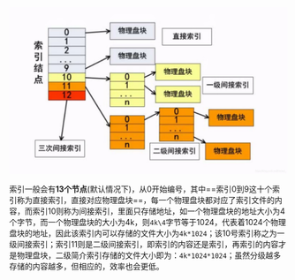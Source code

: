 ![img](img/watermark,type_ZmFuZ3poZW5naGVpdGk,shadow_10,text_aHR0cHM6Ly9ibG9nLmNzZG4ubmV0L2ltcmVhbF8=,size_16,color_FFFFFF,t_70-20220809102650172.jpeg)

索引一般会有**13个节点**(默认情况下)，从0开始编号，其中==索引0到9这十个索引称为直接索引，直接对应物理盘块==，每一个物理盘块都对应了索引文件的内容，而索引10则称为间接索引，里面只存储地址，如一个物理盘块的地址大小为4个字节，而一个物理盘块的大小为4k，则`4k\4`字节等于1024，代表着1024个物理盘块的地址，因此该索引内可以存储的文件大小为`4k*1024`；该10号索引称之为一级间接索引；索引11则是二级间接索引，即索引的内容还是索引，再索引的内容才是物理盘块，二级简介索引存储的文件大小即为：`4k*1024*1024`；虽然分级越多存储的内容越多，但相应的，效率也会更低。
